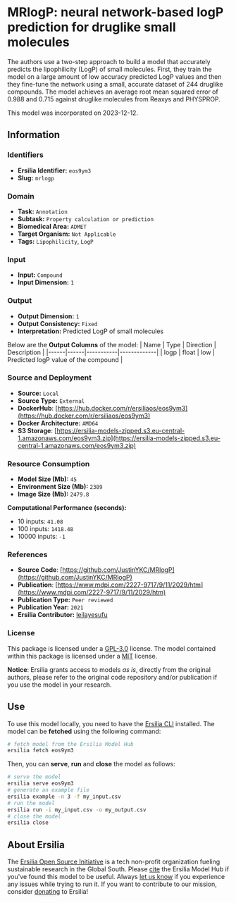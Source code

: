 # MRlogP: neural network-based logP prediction for druglike small molecules

The authors use a two-step approach to build a model that accurately predicts the lipophilicity (LogP) of small molecules. First, they train the model on a large amount of low accuracy predicted LogP values and then they fine-tune the network using a small, accurate dataset of 244 druglike compounds. The model achieves an average root mean squared error of 0.988 and 0.715 against druglike molecules from Reaxys and PHYSPROP.

This model was incorporated on 2023-12-12.

## Information
### Identifiers
- **Ersilia Identifier:** `eos9ym3`
- **Slug:** `mrlogp`

### Domain
- **Task:** `Annotation`
- **Subtask:** `Property calculation or prediction`
- **Biomedical Area:** `ADMET`
- **Target Organism:** `Not Applicable`
- **Tags:** `Lipophilicity`, `LogP`

### Input
- **Input:** `Compound`
- **Input Dimension:** `1`

### Output
- **Output Dimension:** `1`
- **Output Consistency:** `Fixed`
- **Interpretation:** Predicted LogP of small molecules

Below are the **Output Columns** of the model:
| Name | Type | Direction | Description |
|------|------|-----------|-------------|
| logp | float | low | Predicted logP value of the compound |


### Source and Deployment
- **Source:** `Local`
- **Source Type:** `External`
- **DockerHub**: [https://hub.docker.com/r/ersiliaos/eos9ym3](https://hub.docker.com/r/ersiliaos/eos9ym3)
- **Docker Architecture:** `AMD64`
- **S3 Storage**: [https://ersilia-models-zipped.s3.eu-central-1.amazonaws.com/eos9ym3.zip](https://ersilia-models-zipped.s3.eu-central-1.amazonaws.com/eos9ym3.zip)

### Resource Consumption
- **Model Size (Mb):** `45`
- **Environment Size (Mb):** `2389`
- **Image Size (Mb):** `2479.8`

**Computational Performance (seconds):**
- 10 inputs: `41.08`
- 100 inputs: `1418.48`
- 10000 inputs: `-1`

### References
- **Source Code**: [https://github.com/JustinYKC/MRlogP](https://github.com/JustinYKC/MRlogP)
- **Publication**: [https://www.mdpi.com/2227-9717/9/11/2029/htm](https://www.mdpi.com/2227-9717/9/11/2029/htm)
- **Publication Type:** `Peer reviewed`
- **Publication Year:** `2021`
- **Ersilia Contributor:** [leilayesufu](https://github.com/leilayesufu)

### License
This package is licensed under a [GPL-3.0](https://github.com/ersilia-os/ersilia/blob/master/LICENSE) license. The model contained within this package is licensed under a [MIT](LICENSE) license.

**Notice**: Ersilia grants access to models _as is_, directly from the original authors, please refer to the original code repository and/or publication if you use the model in your research.


## Use
To use this model locally, you need to have the [Ersilia CLI](https://github.com/ersilia-os/ersilia) installed.
The model can be **fetched** using the following command:
```bash
# fetch model from the Ersilia Model Hub
ersilia fetch eos9ym3
```
Then, you can **serve**, **run** and **close** the model as follows:
```bash
# serve the model
ersilia serve eos9ym3
# generate an example file
ersilia example -n 3 -f my_input.csv
# run the model
ersilia run -i my_input.csv -o my_output.csv
# close the model
ersilia close
```

## About Ersilia
The [Ersilia Open Source Initiative](https://ersilia.io) is a tech non-profit organization fueling sustainable research in the Global South.
Please [cite](https://github.com/ersilia-os/ersilia/blob/master/CITATION.cff) the Ersilia Model Hub if you've found this model to be useful. Always [let us know](https://github.com/ersilia-os/ersilia/issues) if you experience any issues while trying to run it.
If you want to contribute to our mission, consider [donating](https://www.ersilia.io/donate) to Ersilia!
